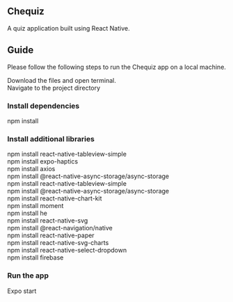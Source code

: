 ## Chequiz
A quiz application built using React Native. 

## Guide

Please follow the following steps to run the Chequiz app on a local machine.

Download the files and open terminal.  
Navigate to the project directory

### Install dependencies
npm install

### Install additional libraries

npm install react-native-tableview-simple  
npm install expo-haptics  
npm install axios  
npm install @react-native-async-storage/async-storage  
npm install react-native-tableview-simple  
npm install @react-native-async-storage/async-storage  
npm install react-native-chart-kit  
npm install moment  
npm install he  
npm install react-native-svg  
npm install @react-navigation/native  
npm install react-native-paper  
npm install react-native-svg-charts  
npm install react-native-select-dropdown  
npm install firebase  

### Run the app
Expo start
